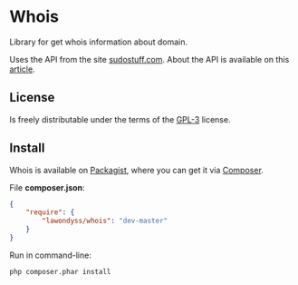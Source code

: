 Whois
=====
Library for get whois information about domain.

Uses the API from the site [sudostuff.com]. About the API is available on this [article].

License
-------
Is freely distributable under the terms of the [GPL-3] license.


Install
-------
Whois is available on [Packagist], where you can get it via [Composer].

File **composer.json**:
```json
{
    "require": {
        "lawondyss/whois": "dev-master"
    }
}
```

Run in command-line:
```sh
php composer.phar install
```


[sudostuff.com]:http://www.sudostuff.com
[article]:http://www.sudostuff.com/free-open-source-whois-api-1.html
[GPL-3]:https://tldrlegal.com/license/gnu-general-public-license-v3-(gpl-3)
[Packagist]:https://packagist.org/packages/lawondyss/moment-php
[Composer]:http://getcomposer.org/